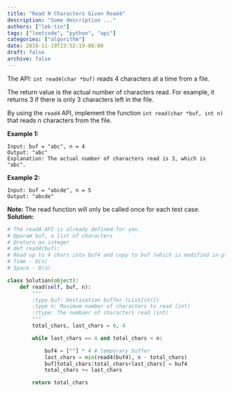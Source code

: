 ```yaml
---
title: "Read N Characters Given Read4"
description: "Some description ..."
authors: ["lek-tin"]
tags: ["leetcode", "python", "api"]
categories: ["algorithm"]
date: 2018-11-19T23:52:19-08:00
draft: false
archive: false
---
```

The API: `int read4(char *buf)` reads 4 characters at a time from a file.

The return value is the actual number of characters read. For example, it returns 3 if there is only 3 characters left in the file.

By using the `read4` API, implement the function `int read(char *buf, int n) `that reads n characters from the file.

**Example 1:**
```
Input: buf = "abc", n = 4
Output: "abc"
Explanation: The actual number of characters read is 3, which is "abc".
```
**Example 2:**
```
Input: buf = "abcde", n = 5
Output: "abcde"
```
**Note:**
The read function will only be called once for each test case.
**Solution:**
```python
# The read4 API is already defined for you.
# @param buf, a list of characters
# @return an integer
# def read4(buf):
# Read up to 4 chars into buf4 and copy to buf (which is modified in-place).
# Time - O(n)
# Space - O(n)

class Solution(object):
    def read(self, buf, n):
        """
        :type buf: Destination buffer (List[str])
        :type n: Maximum number of characters to read (int)
        :rtype: The numbaer of characters read (int)
        """
        total_chars, last_chars = 0, 4

        while last_chars == 4 and total_chars < n:

            buf4 = [""] * 4 # temporary buffer
            last_chars = min(read4(buf4), n - total_chars)
            buf[total_chars:total_chars+last_chars] = buf4
            total_chars += last_chars

        return total_chars
```